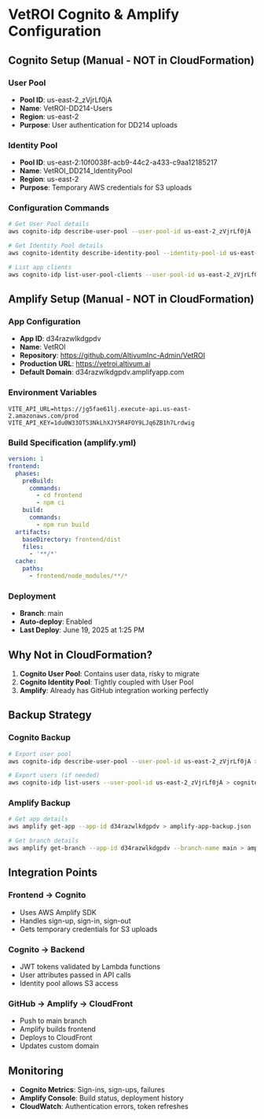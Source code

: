 # VetROI Cognito & Amplify Configuration

## Cognito Setup (Manual - NOT in CloudFormation)

### User Pool
- **Pool ID**: us-east-2_zVjrLf0jA
- **Name**: VetROI-DD214-Users
- **Region**: us-east-2
- **Purpose**: User authentication for DD214 uploads

### Identity Pool
- **Pool ID**: us-east-2:10f0038f-acb9-44c2-a433-c9aa12185217
- **Name**: VetROI_DD214_IdentityPool
- **Region**: us-east-2
- **Purpose**: Temporary AWS credentials for S3 uploads

### Configuration Commands
```bash
# Get User Pool details
aws cognito-idp describe-user-pool --user-pool-id us-east-2_zVjrLf0jA --region us-east-2

# Get Identity Pool details
aws cognito-identity describe-identity-pool --identity-pool-id us-east-2:10f0038f-acb9-44c2-a433-c9aa12185217 --region us-east-2

# List app clients
aws cognito-idp list-user-pool-clients --user-pool-id us-east-2_zVjrLf0jA --region us-east-2
```

## Amplify Setup (Manual - NOT in CloudFormation)

### App Configuration
- **App ID**: d34razwlkdgpdv
- **Name**: VetROI
- **Repository**: https://github.com/AltivumInc-Admin/VetROI
- **Production URL**: https://vetroi.altivum.ai
- **Default Domain**: d34razwlkdgpdv.amplifyapp.com

### Environment Variables
```
VITE_API_URL=https://jg5fae61lj.execute-api.us-east-2.amazonaws.com/prod
VITE_API_KEY=1du0W33OTS3NkLhXJY5R4FOY9LJq6ZB1h7Lrdwig
```

### Build Specification (amplify.yml)
```yaml
version: 1
frontend:
  phases:
    preBuild:
      commands:
        - cd frontend
        - npm ci
    build:
      commands:
        - npm run build
  artifacts:
    baseDirectory: frontend/dist
    files:
      - '**/*'
  cache:
    paths:
      - frontend/node_modules/**/*
```

### Deployment
- **Branch**: main
- **Auto-deploy**: Enabled
- **Last Deploy**: June 19, 2025 at 1:25 PM

## Why Not in CloudFormation?

1. **Cognito User Pool**: Contains user data, risky to migrate
2. **Cognito Identity Pool**: Tightly coupled with User Pool
3. **Amplify**: Already has GitHub integration working perfectly

## Backup Strategy

### Cognito Backup
```bash
# Export user pool
aws cognito-idp describe-user-pool --user-pool-id us-east-2_zVjrLf0jA > cognito-user-pool-backup.json

# Export users (if needed)
aws cognito-idp list-users --user-pool-id us-east-2_zVjrLf0jA > cognito-users-backup.json
```

### Amplify Backup
```bash
# Get app details
aws amplify get-app --app-id d34razwlkdgpdv > amplify-app-backup.json

# Get branch details
aws amplify get-branch --app-id d34razwlkdgpdv --branch-name main > amplify-branch-backup.json
```

## Integration Points

### Frontend → Cognito
- Uses AWS Amplify SDK
- Handles sign-up, sign-in, sign-out
- Gets temporary credentials for S3 uploads

### Cognito → Backend
- JWT tokens validated by Lambda functions
- User attributes passed in API calls
- Identity pool allows S3 access

### GitHub → Amplify → CloudFront
- Push to main branch
- Amplify builds frontend
- Deploys to CloudFront
- Updates custom domain

## Monitoring

- **Cognito Metrics**: Sign-ins, sign-ups, failures
- **Amplify Console**: Build status, deployment history
- **CloudWatch**: Authentication errors, token refreshes